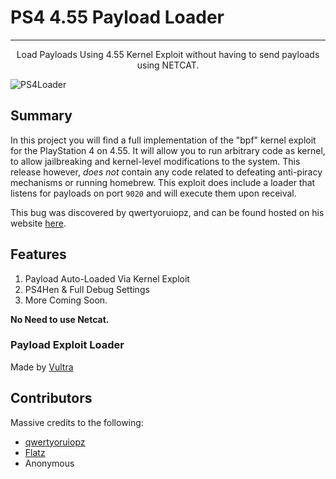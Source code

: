 # PS4 4.55 Payload Loader
---
<p align="center">
Load Payloads Using 4.55 Kernel Exploit without having to send payloads using NETCAT.
  </p>
  
![PS4Loader](https://i.gyazo.com/22c2fb0fd00b370a7967e195df32f2e9.jpg)
## Summary
In this project you will find a full implementation of the "bpf" kernel exploit for the PlayStation 4 on 4.55. It will allow you to run arbitrary code as kernel, to allow jailbreaking and kernel-level modifications to the system. This release however, *does not* contain any code related to defeating anti-piracy mechanisms or running homebrew. This exploit does include a loader that listens for payloads on port `9020` and will execute them upon receival.

This bug was discovered by qwertyoruiopz, and can be found hosted on his website [here](http://crack.bargains/455/).

## Features
1) Payload Auto-Loaded Via Kernel Exploit
2) PS4Hen & Full Debug Settings 
3) More Coming Soon.

**No Need to use Netcat.**

### Payload Exploit Loader
Made by [Vultra](https://twitter.com/C0rpVultra)

## Contributors
Massive credits to the following:

- [qwertyoruiopz](https://twitter.com/qwertyoruiopz)
- [Flatz](https://twitter.com/flat_z)
- Anonymous
